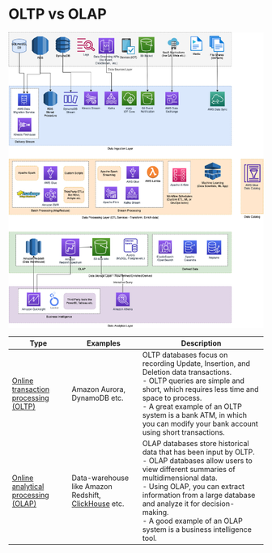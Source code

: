 # OLTP vs OLAP

![](../../12_HLDDesignProblemsUC/AWS_ModernDataArchitecture/AWS-Data-Architecture-ETL-OLTP-OLAP-DataLake.png)

| Type                                                                                                | Examples                                                                                                   | Description                                                                                                                                                                                                                                                                                                                                 |
|-----------------------------------------------------------------------------------------------------|------------------------------------------------------------------------------------------------------------|---------------------------------------------------------------------------------------------------------------------------------------------------------------------------------------------------------------------------------------------------------------------------------------------------------------------------------------------|
| [Online transaction processing (OLTP)](https://en.wikipedia.org/wiki/Online_transaction_processing) | Amazon Aurora, DynamoDB etc.                                                                               | OLTP databases focus on recording Update, Insertion, and Deletion data transactions.<br/>- OLTP queries are simple and short, which requires less time and space to process.<br/>- A great example of an OLTP system is a bank ATM, in which you can modify your bank account using short transactions.                                     |
| [Online analytical processing (OLAP)](https://en.wikipedia.org/wiki/Online_analytical_processing)   | Data-warehouse like Amazon Redshift, [ClickHouse](../../5_BigDataServices/StorageDBs/ClickHouse.md) etc. | OLAP databases store historical data that has been input by OLTP. <br/>- OLAP databases allow users to view different summaries of multidimensional data. <br/>- Using OLAP, you can extract information from a large database and analyze it for decision-making. <br/>- A good example of an OLAP system is a business intelligence tool. |
